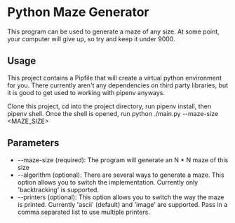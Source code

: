# Python Maze Generator

This program can be used to generate a maze of any size. At some point, your computer will give up, so try and keep it under 9000.

## Usage
This project contains a Pipfile that will create a virtual python environment for you. There currently aren't any dependencies on third party libraries, but it is good to get used to working with pipenv anyways.

Clone this project, cd into the project directory, run pipenv install, then pipenv shell. Once the shell is opened, run python ./main.py --maze-size <MAZE_SIZE>

## Parameters
* --maze-size (required): The program will generate an N * N maze of this size
* --algorithm (optional): There are several ways to generate a maze. This option allows you to switch the implementation. Currently only 'backtracking' is supported.
* --printers (optional): This option allows you to switch the way the maze is printed. Currently 'ascii' (default) and 'image' are supported. Pass in a comma separated list to use multiple printers.